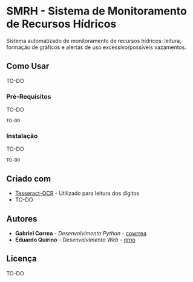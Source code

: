 # SMRH - Sistema de Monitoramento de Recursos Hídricos

Sistema automatizado de monitoramento de recursos hídricos: leitura, formação de gráficos e alertas de uso excessivo/possíveis vazamentos.

## Como Usar

TO-DO

### Pré-Requisitos

TO-DO

```
TO-DO
```

### Instalação

TO-DO

```
TO-DO
```

## Criado com

* [Tesseract-OCR](https://github.com/tesseract-ocr/tesseract) - Utilizado para leitura dos dígitos
* TO-DO 

## Autores

* **Gabriel Correa** - *Desenvolvimento Python* - [cowrrea](https://github.com/cowrrea)
* **Eduardo Quirino** - *Desenvolvimento Web* - [qrno](https://github.com/qrno)

## Licença

TO-DO
